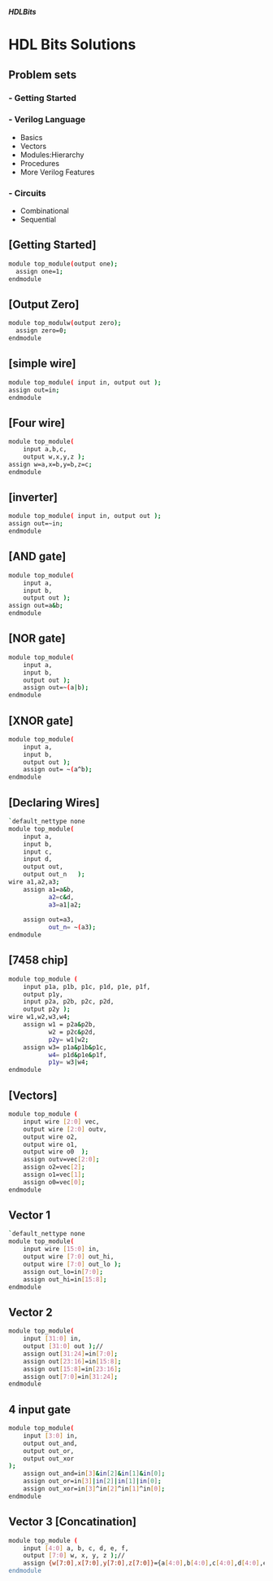 ***HDLBits***

# HDL Bits Solutions
## Problem sets
### - Getting Started
### - Verilog Language
   - Basics
   - Vectors
   - Modules:Hierarchy
   - Procedures
   - More Verilog Features
### - Circuits
   - Combinational
   - Sequential 
## [Getting Started]
```bash
module top_module(output one);
  assign one=1;
endmodule
```
## [Output Zero]
```bash
module top_modulw(output zero);
  assign zero=0;
endmodule
```
## [simple wire]
```bash
module top_module( input in, output out );
assign out=in;
endmodule
```
## [Four wire]
```bash
module top_module( 
    input a,b,c,
    output w,x,y,z );
assign w=a,x=b,y=b,z=c;
endmodule
```
## [inverter]
```bash
module top_module( input in, output out );
assign out=~in;
endmodule
```
## [AND gate]
```bash
module top_module( 
    input a, 
    input b, 
    output out );
assign out=a&b;
endmodule
```
## [NOR gate]
```bash
module top_module( 
    input a, 
    input b, 
    output out );
    assign out=~(a|b);
endmodule
```
## [XNOR gate]
```bash
module top_module( 
    input a, 
    input b, 
    output out );
    assign out= ~(a^b);
endmodule
```
## [Declaring Wires]
```bash
`default_nettype none
module top_module(
    input a,
    input b,
    input c,
    input d,
    output out,
    output out_n   ); 
wire a1,a2,a3;
    assign a1=a&b,
           a2=c&d, 
           a3=a1|a2;
	   
    assign out=a3, 
           out_n= ~(a3);
endmodule
```
## [7458 chip]
```bash
module top_module ( 
    input p1a, p1b, p1c, p1d, p1e, p1f,
    output p1y,
    input p2a, p2b, p2c, p2d,
    output p2y );
wire w1,w2,w3,w4;
    assign w1 = p2a&p2b, 
           w2 = p2c&p2d, 
           p2y= w1|w2;        
    assign w3= p1a&p1b&p1c, 
           w4= p1d&p1e&p1f,
           p1y= w3|w4;
endmodule
```
## [Vectors]
```bash
module top_module ( 
    input wire [2:0] vec,
    output wire [2:0] outv,
    output wire o2,
    output wire o1,
    output wire o0  );
    assign outv=vec[2:0];
    assign o2=vec[2];
    assign o1=vec[1];
    assign o0=vec[0];
endmodule
```
## Vector 1
```bash
`default_nettype none    
module top_module( 
    input wire [15:0] in,
    output wire [7:0] out_hi,
    output wire [7:0] out_lo );
    assign out_lo=in[7:0];
    assign out_hi=in[15:8];
endmodule
```
## Vector 2
```bash
module top_module( 
    input [31:0] in,
    output [31:0] out );//
    assign out[31:24]=in[7:0];
    assign out[23:16]=in[15:8];
    assign out[15:8]=in[23:16];
    assign out[7:0]=in[31:24];
endmodule
```
## 4 input gate
```bash
module top_module( 
    input [3:0] in,
    output out_and,
    output out_or,
    output out_xor
);
    assign out_and=in[3]&in[2]&in[1]&in[0];
    assign out_or=in[3]|in[2]|in[1]|in[0];
    assign out_xor=in[3]^in[2]^in[1]^in[0];
endmodule
```
## Vector 3 [Concatination]
```bash
module top_module (
    input [4:0] a, b, c, d, e, f,
    output [7:0] w, x, y, z );//
    assign {w[7:0],x[7:0],y[7:0],z[7:0]}={a[4:0],b[4:0],c[4:0],d[4:0],e[4:0],f[4:0],2'b11};
endmodule
```

